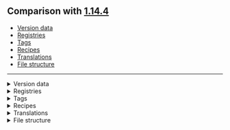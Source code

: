 ## Comparison with [1.14.4](https://github.com/PixiGeko/Minecraft-generated-data/tree/1.14.4)

- [Version data](#version-data)
- [Registries](#registries)
- [Tags](#tags)
- [Recipes](#recipes)
- [Translations](#translations)
- [File structure](#file-structure)

<hr/>
<details><summary>Version data</summary>
<table><tr><th></th><th align="left">1.14.4</th><th>19w34a</th></tr><tr><td>World version</td><td><code>1976</code></td><td><code>2200</code></td></tr><tr><td>Protocol version</td><td><code>498</code></td><td><code>550</code></td></tr></table>
</details>
<details><summary>Registries</summary>
<details>
<summary>
block.txt
</summary>

```diff
+ minecraft:bee_hive
+ minecraft:bee_nest
```

</details>
<details>
<summary>
block_entity_type.txt
</summary>

```diff
+ minecraft:beehive
```

</details>







<details>
<summary>
entity_type.txt
</summary>

```diff
+ minecraft:bee
```

</details>


<details>
<summary>
item.txt
</summary>

```diff
+ minecraft:bee_hive
+ minecraft:bee_nest
+ minecraft:bee_spawn_egg
+ minecraft:honey_bottle
+ minecraft:honeycomb
```

</details>

<details>
<summary>
menu.txt
</summary>

```diff
- minecraft:cartography
+ minecraft:cartography_table
```

</details>


<details>
<summary>
particle_type.txt
</summary>

```diff
+ minecraft:dripping_honey
+ minecraft:falling_honey
+ minecraft:falling_nectar
+ minecraft:landing_honey
```

</details>
<details>
<summary>
point_of_interest_type.txt
</summary>

```diff
+ minecraft:bee_hive
+ minecraft:bee_nest
```

</details>






<details>
<summary>
sound_event.txt
</summary>

```diff
+ minecraft:block.beehive.drip
+ minecraft:block.beehive.enter
+ minecraft:block.beehive.exit
+ minecraft:block.beehive.shear
+ minecraft:block.beehive.work
+ minecraft:entity.bee.death
+ minecraft:entity.bee.hurt
+ minecraft:entity.bee.loop
+ minecraft:entity.bee.loop_aggressive
+ minecraft:entity.bee.pollinate
+ minecraft:entity.bee.sting
+ minecraft:item.honey_bottle.drink
```

</details>
</details>
<details><summary>Tags</summary>
<details>
<summary>
all_blocks_with_drop.json
</summary>

```diff
+ minecraft:bee_hive
+ minecraft:bee_nest
```

</details>
<details>
<summary>
all_entities_without_drop.json
</summary>

```diff
+ minecraft:bee
```

</details>

<details>
<summary>
all_living_entities_without_drop.json
</summary>

```diff
+ minecraft:bee
```

</details>




<details>
<summary>
universal_tags/block.json
</summary>

```diff
+ minecraft:bee_hive
+ minecraft:bee_nest
```

</details>
<details>
<summary>
universal_tags/block_entity_type.json
</summary>

```diff
+ minecraft:beehive
```

</details>







<details>
<summary>
universal_tags/entity_type.json
</summary>

```diff
+ minecraft:bee
```

</details>


<details>
<summary>
universal_tags/item.json
</summary>

```diff
+ minecraft:bee_hive
+ minecraft:bee_nest
+ minecraft:bee_spawn_egg
+ minecraft:honey_bottle
+ minecraft:honeycomb
```

</details>

<details>
<summary>
universal_tags/menu.json
</summary>

```diff
- minecraft:cartography
+ minecraft:cartography_table
```

</details>


<details>
<summary>
universal_tags/particle_type.json
</summary>

```diff
+ minecraft:dripping_honey
+ minecraft:falling_honey
+ minecraft:falling_nectar
+ minecraft:landing_honey
```

</details>
<details>
<summary>
universal_tags/point_of_interest_type.json
</summary>

```diff
+ minecraft:bee_hive
+ minecraft:bee_nest
```

</details>






<details>
<summary>
universal_tags/sound_event.json
</summary>

```diff
+ minecraft:block.beehive.drip
+ minecraft:block.beehive.enter
+ minecraft:block.beehive.exit
+ minecraft:block.beehive.shear
+ minecraft:block.beehive.work
+ minecraft:entity.bee.death
+ minecraft:entity.bee.hurt
+ minecraft:entity.bee.loop
+ minecraft:entity.bee.loop_aggressive
+ minecraft:entity.bee.pollinate
+ minecraft:entity.bee.sting
+ minecraft:item.honey_bottle.drink
```

</details>
</details>
<details><summary>Recipes</summary>
<details>
<summary>
List
</summary>

```diff
+ bee_hive.json
+ sugar_from_honey_bottle.json
+ sugar_from_sugar_cane.json
- sugar.json
```

</details>
</details>
<details><summary>Translations</summary>
<details>
<summary>
Keys
</summary>

```diff
+ block.minecraft.bee_hive: Bee hive
+ block.minecraft.bee_nest: Bee nest
+ death.attack.sting: %1$s was stung to death
+ death.attack.sting.player: %1$s was stung to death by %2$s
+ entity.minecraft.bee: Bee
+ item.minecraft.bee_spawn_egg: Bee Spawn Egg
+ item.minecraft.honey_bottle: Honey Bottle
+ item.minecraft.honeycomb: Honeycomb
+ subtitles.block.beehive.drip: Honey drips
+ subtitles.block.beehive.enter: Bee enters hive
+ subtitles.block.beehive.exit: Bee leaves hive
+ subtitles.block.beehive.shear: Shears scrape
+ subtitles.block.beehive.work: Bees work
+ subtitles.entity.bee.ambient: Bee buzzes
+ subtitles.entity.bee.death: Bee dies
+ subtitles.entity.bee.hurt: Bee hurts
+ subtitles.entity.bee.loop_aggressive: Bee buzzes angrily
+ subtitles.entity.bee.loop: Bee buzzes
+ subtitles.entity.bee.pollinate: Bee buzzes happily
+ subtitles.entity.bee.sting: Bee stings
+ subtitles.item.honey_bottle.drink: Honey gulping
```

</details>
</details>
<details><summary>File structure</summary>
<details>
<summary>
data
</summary>

```diff
+ minecraft/advancements/recipes/decorations/bee_hive.json
+ minecraft/advancements/recipes/misc/sugar_from_honey_bottle.json
+ minecraft/advancements/recipes/misc/sugar_from_sugar_cane.json
- minecraft/advancements/recipes/misc/sugar.json
+ minecraft/loot_tables/blocks/bee_hive.json
+ minecraft/loot_tables/blocks/bee_nest.json
+ minecraft/loot_tables/entities/bee.json
+ minecraft/recipes/bee_hive.json
+ minecraft/recipes/sugar_from_honey_bottle.json
+ minecraft/recipes/sugar_from_sugar_cane.json
- minecraft/recipes/sugar.json
+ minecraft/tags/blocks/bee_growables.json
+ minecraft/tags/blocks/beehives.json
+ minecraft/tags/blocks/crops.json
+ minecraft/tags/blocks/flowers.json
+ minecraft/tags/blocks/tall_flowers.json
+ minecraft/tags/items/flowers.json
+ minecraft/tags/items/tall_flowers.json
```

</details>
<details>
<summary>
assets
</summary>

```diff
+ minecraft/blockstates/bee_hive.json
+ minecraft/blockstates/bee_nest.json
+ minecraft/models/block/bee_hive_honey.json
+ minecraft/models/block/bee_hive.json
+ minecraft/models/block/bee_nest_honey.json
+ minecraft/models/block/bee_nest.json
+ minecraft/models/item/bee_hive.json
+ minecraft/models/item/bee_nest.json
+ minecraft/models/item/bee_spawn_egg.json
+ minecraft/models/item/honey_bottle.json
+ minecraft/models/item/honeycomb.json
+ minecraft/particles/dripping_honey.json
+ minecraft/particles/falling_honey.json
+ minecraft/particles/falling_nectar.json
+ minecraft/particles/landing_honey.json
+ minecraft/textures/block/bee_hive_bottom.png
+ minecraft/textures/block/bee_hive_front_honey.png
+ minecraft/textures/block/bee_hive_front.png
+ minecraft/textures/block/bee_hive_side.png
+ minecraft/textures/block/bee_hive_top.png
+ minecraft/textures/block/bee_nest_bottom.png
+ minecraft/textures/block/bee_nest_front_honey.png
+ minecraft/textures/block/bee_nest_front.png
+ minecraft/textures/block/bee_nest_side.png
+ minecraft/textures/block/bee_nest_top.png
+ minecraft/textures/block/wax_block.png
+ minecraft/textures/entity/bee/bee_angry_nectar.png
+ minecraft/textures/entity/bee/bee_angry.png
+ minecraft/textures/entity/bee/bee_nectar.png
+ minecraft/textures/entity/bee/bee_stinger.png
+ minecraft/textures/entity/bee/bee.png
+ minecraft/textures/item/crystallized_honey.png
+ minecraft/textures/item/honey_bottle.png
+ minecraft/textures/item/honeycomb.png
```

</details>
</details>